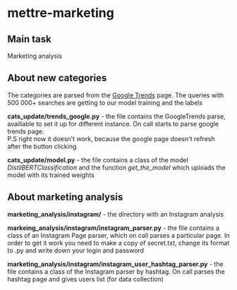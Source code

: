 # mettre-marketing

## Main task

Marketing analysis

## About new categories

The categories are parsed from the <a href = 'https://trends.google.ru/trends/trendingsearches/daily?geo=RU'>Google Trends</a> page. The queries with 500 000+ searches are getting to our model training and the labels

<b>cats_update/trends_google.py</b> - the file contains the GoogleTrends parse, availiable to set it up for different instance. On call 
starts to parse google trends page.<br>
P.S right now it doesn't work, because the google page doesn't refresh after the button clicking <br>

<b>cats_update/model.py</b> - the file contains a class of the model <i>DistilBERTClassification</i> and the function <i>get_the_model</i> which uploads the model with its trained weights

## About marketing analysis

<b>marketing_analysis/instagram/</b> - the directory with an Instagram analysis<br>

<b>markeing_analysis/instagram/instagram_parser.py</b> - the file contains a class of an Instagram Page parser, which on call parses a particular page. In order to get it work you need to make a copy of secret.txt, change its format to .py and write down your login and password<br>

<b>marketing_analysis/instagram/instagram_user_hashtag_parser.py</b> - the file contains a class of the Instagram parser by hashtag. On call parses the hashtag page and gives users list (for data collection)

